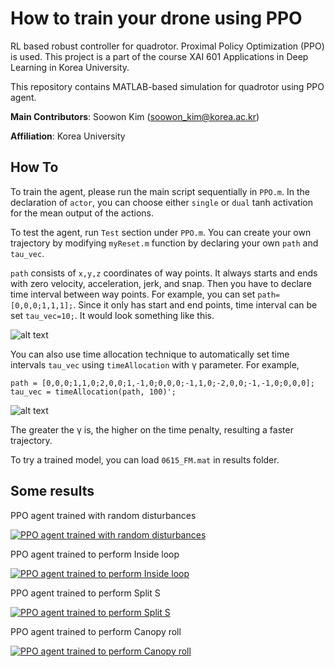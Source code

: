 # How to train your drone using PPO
 RL based robust controller for quadrotor. Proximal Policy Optimization (PPO) is used. This project is a part of the course XAI 601 Applications in Deep Learning in Korea University.
 
 This repository contains MATLAB-based simulation for quadrotor using PPO agent.
 
 **Main Contributors**: Soowon Kim (soowon_kim@korea.ac.kr)

**Affiliation**: Korea University

## How To
To train the agent, please run the main script sequentially in ``PPO.m``. In the declaration of ``actor``, you can choose either ``single`` or ``dual`` tanh activation for the mean output of the actions.

To test the agent, run ``Test`` section under ``PPO.m``. You can create your own trajectory by modifying ``myReset.m`` function by declaring your own ``path`` and ``tau_vec``. 

``path`` consists of ``x,y,z`` coordinates of way points. It always starts and ends with zero velocity, acceleration, jerk, and snap. Then you have to declare time interval between way points. For example, you can set ``path=[0,0,0;1,1,1];``. Since it only has start and end points, time interval can be set ``tau_vec=10;``. It would look something like this.

![alt text](https://github.com/yorgoon/How-to-train-your-drone-using-PPO/blob/main/src/figures/traj_example.jpg?raw=true)

You can also use time allocation technique to automatically set time intervals ``tau_vec`` using ``timeAllocation`` with γ parameter. For example,
````
path = [0,0,0;1,1,0;2,0,0;1,-1,0;0,0,0;-1,1,0;-2,0,0;-1,-1,0;0,0,0];
tau_vec = timeAllocation(path, 100)';
````
![alt text](https://github.com/yorgoon/How-to-train-your-drone-using-PPO/blob/main/src/figures/traj_example2.jpg?raw=true)

The greater the γ is, the higher on the time penalty, resulting a faster trajectory.

To try a trained model, you can load ``0615_FM.mat`` in results folder.

## Some results
PPO agent trained with random disturbances

[![PPO agent trained with random disturbances](https://img.youtube.com/vi/j0C2QGruKn4/0.jpg)](https://www.youtube.com/watch?v=j0C2QGruKn4)

PPO agent trained to perform Inside loop

[![PPO agent trained to perform Inside loop](https://img.youtube.com/vi/7qMmjWN5tKg/0.jpg)](https://www.youtube.com/watch?v=7qMmjWN5tKg)

PPO agent trained to perform Split S

[![PPO agent trained to perform Split S](https://img.youtube.com/vi/Bap1MF9zrjI/0.jpg)](https://www.youtube.com/watch?v=Bap1MF9zrjI)

PPO agent trained to perform Canopy roll

[![PPO agent trained to perform Canopy roll](https://img.youtube.com/vi/4YRYZYiwABw/0.jpg)](https://www.youtube.com/watch?v=4YRYZYiwABw)
